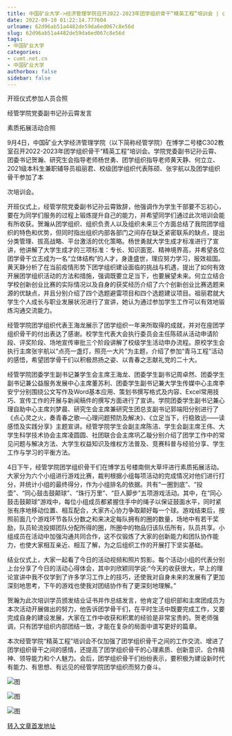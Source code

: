 ```yaml
---
title: 中国矿业大学->经济管理学院召开2022-2023年团学组织骨干“精英工程”培训会 | cumt.net.cn
date: 2022-09-10 01:22:14.777604
urlname: 62d96ab51a4482de59da6ed067c8e56d
slug: 62d96ab51a4482de59da6ed067c8e56d
tags: 
- 中国矿业大学
categories:
- cumt.net.cn
- 中国矿业大学
authorbox: false
sidebar: false
---
```

开班仪式参加人员合照  

经管学院党委副书记孙云霄发言  

素质拓展活动合照  

9月4日，中国矿业大学经济管理学院（以下简称经管学院）在博学二号楼C302教室召开2022-2023年团学组织骨干“精英工程”培训会。学院党委副书记孙云霄、团委书记贺瀚、研究生会指导老师杨世勇、团学组织指导老师黄天静、何立立、2021级本科生兼职辅导员祖丽君、校级团学组织代表陈硕、张宇航以及团学组织骨干参加了本
<!--more-->
次培训会。  

开班仪式上，经管学院党委副书记孙云霄致辞，他强调作为学生干部要不忘初心，要在为同学们服务的过程上锻炼提升自己的能力，并希望同学们通过此次培训会能有所收获。贺瀚从团学组织、组织负责人以及组织未来三个方面总结了我院团学组织的特色和优势，但同时指出组织内部各部门之间存在缺乏紧密联系的缺点，提出分类管理、拔高战略、平台激活的优化策略。杨世勇就大学生成才标准进行了宣讲，他讲解了大学生成才的三项标准：专长、知识面宽、精神境界高，并希望各位团学骨干立志成为一名“立体结构”的人才，身逢盛世，理应努力学习，报效祖国。黄天静分析了在当前疫情形势下团学组织建设面临的挑战与机遇，提出了如何有效开展团学组织活动的方法和措施，强调既要立足当下，也要展望未来。何立立结合学校创新创业比赛的实际情况以及自身的获奖经历介绍了六个创新创业比赛选题来源的优缺点，并且分别介绍了四个选题避雷项目和四个选题建议项目。祖丽君就大学生个人成长与职业发展状况进行了宣讲，她认为通过参加学生工作可以有效地锻炼沟通交流能力。

经管学院团学组织代表王海龙展示了团学组织一年来所取得的成就，并对在座团学组织骨干的付出表达了感谢。校学生代表大会执行委员会主任陈硕从活动申请阶段、评奖阶段、场地宣传审批三个阶段讲解了校级学生活动申办流程。原校学生会执行主席张宇航以“点亮一盏灯，照亮一大片”为主题，介绍了参加“青马工程”活动的感悟，希望团学骨干们以积极昂扬之姿、以青春之志献礼党的二十大。

经管学院团委学生副书记兼学生会主席王海龙、团委学生副书记周卓然、团委学生副书记兼公益服务发展中心主席董苏利、团委学生副书记兼大学生传媒中心主席李安宁分别围绕公文写作及Word基本应用、策划书撰写格式及内容、Excel常用技巧、宣传工作的开展与新闻稿件的撰写方面进行了宣讲。学院团委学生副书记兼心理自助中心主席刘梦晨、研究生会主席兼研究生团总支副书记郭端阳分别进行了《点心灵之火，奏青春之歌—心理问题预防及解决》、《立足当下，行稳致远——读感悟及实践分享》主题宣讲。经管学院学生会副主席陈洁、学生会副主席王伟、大学生科学技术协会主席凌圆圆、社团联合会主席巩乙璇分别介绍了团学工作中的常见问题与解决方法、大学生权益知识及维权方法普及、竞赛科普与经验分享、学生工作与学习的平衡方法。

4日下午，经管学院团学组织骨干们在博学五号楼南侧大草坪进行素质拓展活动。大家分为六个小组进行游戏比赛，裁判根据小组每项活动的完成情况对他们进行打分，并统计小组的最终得分，作为小组排名的依据。共有“一圈到底”、“投壶”、“同心鼓击鼓颠球”、“珠行万里”、“巨人脚步”五项游戏活动。其中，在“同心鼓击鼓颠球”游戏中，每位小组成员都紧握住手中的绳子以保证鼓面水平，同时紧张有序地移动位置、相互配合，大家齐心协力争取颠好每一个球。游戏结束后，按照前面几个游戏环节各队分数之和来决定每队拥有的圈的数量，场地中有若干奖励，队员轮流投掷团队分配所得的圈，所圈中的物品归该队伍所有，队员共享。小组成员在活动中加强沟通共同合作，这不仅锻炼了大家的创新能力和团队协作能力，也使大家相互亲近、相互了解，为之后组织工作的开展打下坚实基础。

结业仪式上，大家一起看了今日的活动视频和照片剪影。每个活动小组的代表分别上台分享了今日的活动心得体会，其中刘欣颖同学说:“今天的收获很大，早上的理论宣讲中我不仅学到了许多学习工作上的技巧，还使我对自身未来的发展有了更加深刻地思考，下午的游戏也使我对团结协作有了更深刻地理解。”

贺瀚为此次培训学员颁发结业证书并作总结发言，他肯定了组织部和主席团成员为本次活动开展做出的努力，他告诉团学骨干们，在平时生活中既要完成工作，又要完成自身的建设发展，大家在工作中收获和积累的经验是非常宝贵的。贺老师强调，只有团学组织内部团结一致，才能在复杂的局面中谱写更好的篇章。

本次经管学院“精英工程”培训会不仅加强了团学组织骨干之间的工作交流、增进了团学组织骨干之间的感情，还提高了团学组织骨干的心理素质、创新意识、合作精神、领导能力和个人魅力。会后，团学组织骨干们纷纷表示，要积极为建设新时代有能力、有思想、有远见的经管学院团学组织而努力奋斗。

![图](http://xwzx.cumt.edu.cn/_upload/article/images/1b/ea/6563cf5346cbb7762c48d473c245/a80040c8-e4b7-43f5-ad40-cee62689d3a5.jpg)

![图](http://xwzx.cumt.edu.cn/_upload/article/images/1b/ea/6563cf5346cbb7762c48d473c245/285386f1-76dd-4806-8c82-ca5403395c7f.jpg)

![图](http://xwzx.cumt.edu.cn/_upload/article/images/1b/ea/6563cf5346cbb7762c48d473c245/932cc70e-8494-4e69-be9b-33a0791ba9b5.jpg)

[转入文章首发地址](http://xwzx.cumt.edu.cn/a7/4d/c523a632653/page.htm)